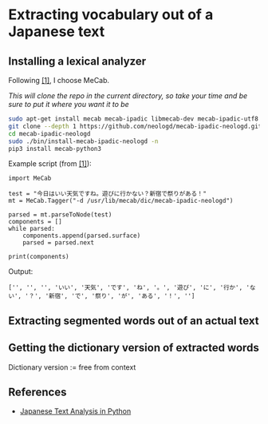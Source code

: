 # Extracting vocabulary out of a Japanese text

## Installing a lexical analyzer

Following [[1]](#robfahey1), I choose MeCab.

*This will clone the repo in the current directory, so take your time and be sure to put it where you want it to be*

```bash
sudo apt-get install mecab mecab-ipadic libmecab-dev mecab-ipadic-utf8 git curl
git clone --depth 1 https://github.com/neologd/mecab-ipadic-neologd.git
cd mecab-ipadic-neologd
sudo ./bin/install-mecab-ipadic-neologd -n
pip3 install mecab-python3
```

Example script (from [[1]](#robfahey)):

```python3
import MeCab

test = "今日はいい天気ですね。遊びに行かない？新宿で祭りがある！"
mt = MeCab.Tagger("-d /usr/lib/mecab/dic/mecab-ipadic-neologd")

parsed = mt.parseToNode(test)
components = []
while parsed:
    components.append(parsed.surface)
    parsed = parsed.next

print(components)
```

Output:

```python3
['', '', '', 'いい', '天気', 'です', 'ね', '。', '遊び', 'に', '行か', 'ない', '？', '新宿', 'で', '祭り', 'が', 'ある', '！', '']
```


## Extracting segmented words out of an actual text


## Getting the dictionary version of extracted words

Dictionary version := free from context


## References

- <a name="robfahey1"></a>[Japanese Text Analysis in Python](http://www.robfahey.co.uk/blog/japanese-text-analysis-in-python/)
